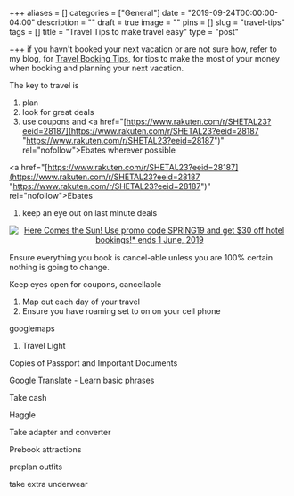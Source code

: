 +++
aliases = []
categories = ["General"]
date = "2019-09-24T00:00:00-04:00"
description = ""
draft = true
image = ""
pins = []
slug = "travel-tips"
tags = []
title = "Travel Tips to make travel easy"
type = "post"

+++
if you havn't booked your next vacation or are not sure how, refer to my blog, for [Travel Booking Tips](www.skytravelblogger.com/travel-booking-tips "Travel Booking Tips"), for tips to make the most of your money when booking and planning your next vacation.

The key to travel is

1. plan
2. look for great deals
3. use coupons and <a href="[https://www.rakuten.com/r/SHETAL23?eeid=28187](https://www.rakuten.com/r/SHETAL23?eeid=28187 "https://www.rakuten.com/r/SHETAL23?eeid=28187")" rel="nofollow">Ebates</a> wherever possible

<a href="[https://www.rakuten.com/r/SHETAL23?eeid=28187](https://www.rakuten.com/r/SHETAL23?eeid=28187 "https://www.rakuten.com/r/SHETAL23?eeid=28187")" rel="nofollow">Ebates</a>

1. keep an eye out on last minute deals

<center><a href="https://click.linksynergy.com/fs-bin/click?id=nQsQ9KIbfXA&offerid=228650.392&type=4&subid=0"><IMG alt="Here Comes the Sun! Use promo code SPRING19 and get $30 off hotel bookings!* ends 1 June, 2019" border="0" src="https://s3-us-west-2.amazonaws.com/lmt-marketing/campaigns/spring/2019/affiliate_banners/lmt/336x280.jpg"></a><IMG border="0" width="1" height="1" src="https://ad.linksynergy.com/fs-bin/show?id=nQsQ9KIbfXA&bids=228650.392&type=4&subid=0"></center>

Ensure everything you book is cancel-able unless you are 100% certain nothing is going to change.

Keep eyes open for coupons, cancellable

1. Map out each day of your travel
2. Ensure you have roaming set to on on your cell phone

googlemaps

1. Travel Light

Copies of Passport and Important Documents

Google Translate - Learn basic phrases

Take cash

Haggle

Take adapter and converter

Prebook attractions

preplan outfits

take extra underwear